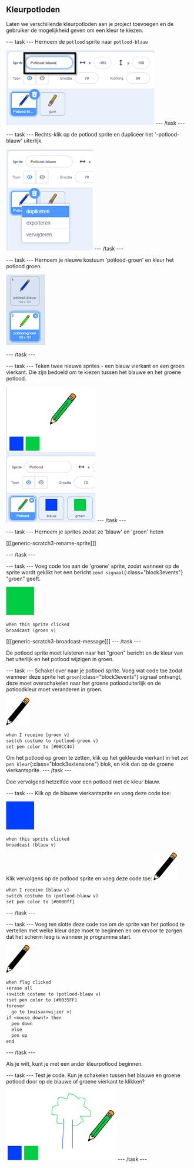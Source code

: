 ## Kleurpotloden

Laten we verschillende kleurpotloden aan je project toevoegen en de gebruiker de mogelijkheid geven om een kleur te kiezen.

--- task --- Hernoem de `potlood` sprite naar `potlood-blauw`

![hernoem-potlood](images/rename-pencil.png) --- /task ---

--- task --- Rechts-klik op de potlood sprite en dupliceer het '-potlood-blauw' uiterlijk.

![schermafdruk](images/paint-blue-duplicate.png) --- /task ---

--- task --- Hernoem je nieuwe kostuum 'potlood-groen' en kleur het potlood groen.

![schermafdruk](images/paint-pencil-green.png)

--- /task ---

--- task --- Teken twee nieuwe sprites - een blauw vierkant en een groen vierkant. Die zijn bedoeld om te kiezen tussen het blauwe en het groene potlood.

![schermafdruk](images/paint-selectors.png) --- /task ---

--- task --- Hernoem je sprites zodat ze 'blauw' en 'groen' heten

[[[generic-scratch3-rename-sprite]]]

--- /task ---

--- task --- Voeg code toe aan de 'groene' sprite, zodat wanneer op de sprite wordt geklikt het een bericht `zend signaal`{:class="block3events"} "groen" geeft.

![groen vierkant](images/green_square.png)

```blocks3
when this sprite clicked
broadcast (groen v)
```

[[[generic-scratch3-broadcast-message]]] --- /task ---

De potlood sprite moet luisteren naar het "groen" bericht en de kleur van het uiterlijk en het potlood wijzigen in groen.

--- task --- Schakel over naar je potlood sprite. Voeg wat code toe zodat wanneer deze sprite het `groen`{:class="block3events"} signaal ontvangt, deze moet overschakelen naar het groene potlooduiterlijk en de potloodkleur moet veranderen in groen.

![potlood](images/pencil.png)

```blocks3
when I receive [groen v]
switch costume to (potlood-groen v)
set pen color to [#00CC44]
```

Om het potlood op groen te zetten, klik op het gekleurde vierkant in het `zet pen kleur`{:class="block3extensions"} blok, en klik dan op de groene vierkantsprite. --- /task ---

Doe vervolgend hetzelfde voor een potlood met de kleur blauw.

--- task --- Klik op de blauwe vierkantsprite en voeg deze code toe:

![blauw_vierkant](images/blue_square.png)

```blocks3
when this sprite clicked
broadcast (blauw v)
```

Klik vervolgens op de potlood sprite en voeg deze code toe: ![potlood](images/pencil.png)

```blocks3
when I receive [blauw v]
switch costume to (potlood-blauw v)
set pen color to [#0000ff]
```

--- /task ---

--- task --- Voeg ten slotte deze code toe om de sprite van het potlood te vertellen met welke kleur deze moet te beginnen en om ervoor te zorgen dat het scherm leeg is wanneer je programma start.

![potlood](images/pencil.png)

```blocks3
when flag clicked
+erase all
+switch costume to (potlood-blauw v)
+set pen color to [#0035FF]
forever
  go to (muisaanwijzer v)
if <mouse down?> then
  pen down
  else
  pen up
end
```

--- /task ---

Als je wilt, kunt je met een ander kleurpotlood beginnen.

--- task --- Test je code. Kun je schakelen tussen het blauwe en groene potlood door op de blauwe of groene vierkant te klikken?

![schermafdruk](images/paint-pens-test.png) --- /task ---